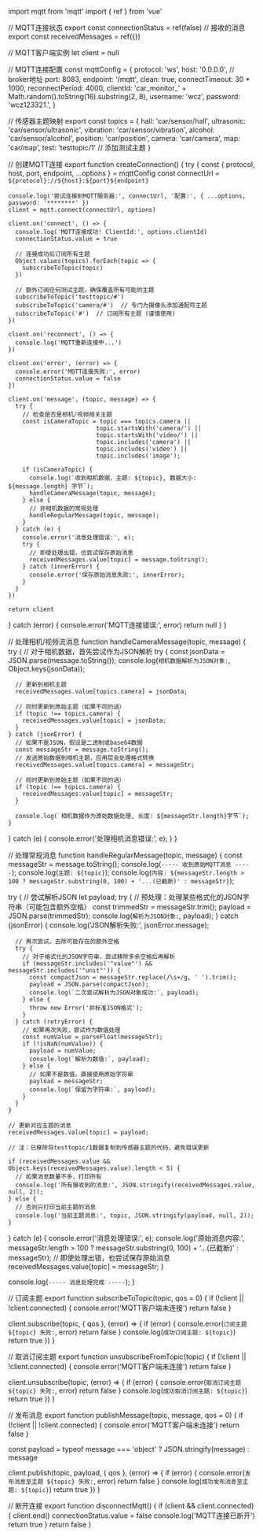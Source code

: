 import mqtt from 'mqtt'
import { ref } from 'vue'

// MQTT连接状态
export const connectionStatus = ref(false)
// 接收的消息
export const receivedMessages = ref({})

// MQTT客户端实例
let client = null

// MQTT连接配置
const mqttConfig = {
  protocol: 'ws',
  host: '0.0.0.0', // broker地址
  port: 8083,
  endpoint: '/mqtt',
  clean: true,
  connectTimeout: 30 * 1000,
  reconnectPeriod: 4000,
  clientId: 'car_monitor_' + Math.random().toString(16).substring(2, 8),
  username: 'wcz',
  password: 'wcz123321.',
}

// 传感器主题映射
export const topics = {
  hall: 'car/sensor/hall',
  ultrasonic: 'car/sensor/ultrasonic',
  vibration: 'car/sensor/vibration',
  alcohol: 'car/sensor/alcohol',
  position: 'car/position',
  camera: 'car/camera',
  map: 'car/map',
  test: 'testtopic/1'  // 添加测试主题
}

// 创建MQTT连接
export function createConnection() {
  try {
    const { protocol, host, port, endpoint, ...options } = mqttConfig
    const connectUrl = `${protocol}://${host}:${port}${endpoint}`
    
    console.log('尝试连接到MQTT服务器:', connectUrl, '配置:', { ...options, password: '********' })
    client = mqtt.connect(connectUrl, options)
    
    client.on('connect', () => {
      console.log('MQTT连接成功! ClientId:', options.clientId)
      connectionStatus.value = true
      
      // 连接成功后订阅所有主题
      Object.values(topics).forEach(topic => {
        subscribeToTopic(topic)
      })
      
      // 额外订阅任何测试主题，确保覆盖所有可能的主题
      subscribeToTopic('testtopic/#')
      subscribeToTopic('camera/#')  // 专门为摄像头添加通配符主题
      subscribeToTopic('#')  // 订阅所有主题 (谨慎使用)
    })
    
    client.on('reconnect', () => {
      console.log('MQTT重新连接中...')
    })
    
    client.on('error', (error) => {
      console.error('MQTT连接失败:', error)
      connectionStatus.value = false
    })
    
    client.on('message', (topic, message) => {
      try {
        // 检查是否是相机/视频相关主题
        const isCameraTopic = topic === topics.camera || 
                             topic.startsWith('camera/') || 
                             topic.startsWith('video/') ||
                             topic.includes('camera') ||
                             topic.includes('video') ||
                             topic.includes('image');
        
        if (isCameraTopic) {
          console.log(`收到相机数据，主题: ${topic}, 数据大小: ${message.length} 字节`);
          handleCameraMessage(topic, message);
        } else {
          // 非相机数据的常规处理
          handleRegularMessage(topic, message);
        }
      } catch (e) {
        console.error('消息处理错误:', e);
        try {
          // 即使处理出错，也尝试保存原始消息
          receivedMessages.value[topic] = message.toString();
        } catch (innerError) {
          console.error('保存原始消息失败:', innerError);
        }
      }
    })
    
    return client
  } catch (error) {
    console.error('MQTT连接错误:', error)
    return null
  }
}

// 处理相机/视频流消息
function handleCameraMessage(topic, message) {
  try {
    // 对于相机数据，首先尝试作为JSON解析
    try {
      const jsonData = JSON.parse(message.toString());
      console.log(`相机数据解析为JSON对象:`, Object.keys(jsonData));
      
      // 更新到相机主题
      receivedMessages.value[topics.camera] = jsonData;
      
      // 同时更新到原始主题（如果不同的话）
      if (topic !== topics.camera) {
        receivedMessages.value[topic] = jsonData;
      }
    } catch (jsonError) {
      // 如果不是JSON，假设是二进制或base64数据
      const messageStr = message.toString();
      // 发送原始数据到相机主题，应用层会处理格式转换
      receivedMessages.value[topics.camera] = messageStr;
      
      // 同时更新到原始主题（如果不同的话）
      if (topic !== topics.camera) {
        receivedMessages.value[topic] = messageStr;
      }
      
      console.log(`相机数据作为原始数据处理, 长度: ${messageStr.length}字节`);
    }
  } catch (e) {
    console.error('处理相机消息错误:', e);
  }
}

// 处理常规消息
function handleRegularMessage(topic, message) {
  const messageStr = message.toString();
  console.log(`----- 收到原始MQTT消息 -----`);
  console.log(`主题: ${topic}`);
  console.log(`内容: ${messageStr.length > 100 ? messageStr.substring(0, 100) + '...(已截断)' : messageStr}`);
  
  try {
    // 尝试解析JSON
    let payload;
    try {
      // 预处理：处理某些格式化的JSON字符串（可能包含额外空格）
      const trimmedStr = messageStr.trim();
      payload = JSON.parse(trimmedStr);
      console.log(`解析为JSON对象:`, payload);
    } catch (jsonError) {
      console.log('JSON解析失败:', jsonError.message);
      
      // 再次尝试，去除可能存在的额外空格
      try {
        // 对于格式化的JSON字符串，尝试移除多余空格后再解析
        if (messageStr.includes('"value"') && messageStr.includes('"unit"')) {
          const compactJson = messageStr.replace(/\s+/g, ' ').trim();
          payload = JSON.parse(compactJson);
          console.log(`二次尝试解析为JSON对象成功:`, payload);
        } else {
          throw new Error('非标准JSON格式');
        }
      } catch (retryError) {
        // 如果再次失败，尝试作为数值处理
        const numValue = parseFloat(messageStr);
        if (!isNaN(numValue)) {
          payload = numValue;
          console.log(`解析为数值:`, payload);
        } else {
          // 如果不是数值，直接使用原始字符串
          payload = messageStr;
          console.log(`保留为字符串:`, payload);
        }
      }
    }
    
    // 更新对应主题的消息
    receivedMessages.value[topic] = payload;
    
    // 注：已移除将testtopic/1数据复制到传感器主题的代码，避免错误更新
    
    if (receivedMessages.value && Object.keys(receivedMessages.value).length < 5) {
      // 如果消息数量不多，打印所有
      console.log('所有接收到的消息:', JSON.stringify(receivedMessages.value, null, 2));
    } else {
      // 否则只打印当前主题的消息
      console.log('当前主题消息:', topic, JSON.stringify(payload, null, 2));
    }
  } catch (e) {
    console.error('消息处理错误:', e);
    console.log('原始消息内容:', messageStr.length > 100 ? messageStr.substring(0, 100) + '...(已截断)' : messageStr);
    // 即使处理出错，也尝试保存原始消息
    receivedMessages.value[topic] = messageStr;
  }
  
  console.log(`----- 消息处理完成 -----`);
}

// 订阅主题
export function subscribeToTopic(topic, qos = 0) {
  if (!client || !client.connected) {
    console.error('MQTT客户端未连接')
    return false
  }
  
  client.subscribe(topic, { qos }, (error) => {
    if (error) {
      console.error(`订阅主题 ${topic} 失败:`, error)
      return false
    }
    console.log(`成功订阅主题: ${topic}`)
    return true
  })
}

// 取消订阅主题
export function unsubscribeFromTopic(topic) {
  if (!client || !client.connected) {
    console.error('MQTT客户端未连接')
    return false
  }
  
  client.unsubscribe(topic, (error) => {
    if (error) {
      console.error(`取消订阅主题 ${topic} 失败:`, error)
      return false
    }
    console.log(`成功取消订阅主题: ${topic}`)
    return true
  })
}

// 发布消息
export function publishMessage(topic, message, qos = 0) {
  if (!client || !client.connected) {
    console.error('MQTT客户端未连接')
    return false
  }
  
  const payload = typeof message === 'object' ? JSON.stringify(message) : message
  
  client.publish(topic, payload, { qos }, (error) => {
    if (error) {
      console.error(`发布消息至主题 ${topic} 失败:`, error)
      return false
    }
    console.log(`成功发布消息至主题: ${topic}`)
    return true
  })
}

// 断开连接
export function disconnectMqtt() {
  if (client && client.connected) {
    client.end()
    connectionStatus.value = false
    console.log('MQTT连接已断开')
    return true
  }
  return false
}